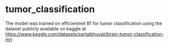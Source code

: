 # tumor_classification
The model was trained on efficientnet B1 for tumor classification using the dataset publicly available on kaggle at https://www.kaggle.com/datasets/sartajbhuvaji/brain-tumor-classification-mri
